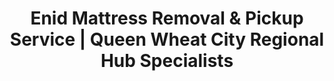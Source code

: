 ---
layout: location.njk
title: "Enid Mattress Removal & Pickup Service | Queen Wheat City Regional Hub Specialists"
metaDescription: "Professional mattress removal in Enid, OK - Queen Wheat City and northwestern Oklahoma regional center. Expert pickup for Vance Air Force Base families, St. Mary's healthcare workers, and agricultural community. $125 next-day service."
permalink: /mattress-removal/oklahoma/enid/
city: Enid
state: Oklahoma
stateAbbr: OK
parentMetro: Enid
tier: 2
zipCodes: ['73701', '73702', '73703']
coordinates: 
  lat: 36.3956
  lng: -97.8784
neighborhoods:
  - name: "Waverley Historic District"
    zipCodes: ["73701"]
  - name: "Old Town Commercial Core"
    zipCodes: ["73701"]
  - name: "Southern Heights Community"
    zipCodes: ["73703"]
  - name: "East Park Neighborhoods"
    zipCodes: ["73702"]
  - name: "Pheasant Run Golf Community"
    zipCodes: ["73703"]
  - name: "Vance Air Force Base Area"
    zipCodes: ["73705"]
  - name: "Chisholm Schools District"
    zipCodes: ["73703"]
  - name: "St. Mary's Medical District"
    zipCodes: ["73701"]
  - name: "Northern Oklahoma College Area"
    zipCodes: ["73701"]
  - name: "Cherokee Strip Heritage District"
    zipCodes: ["73701"]
pricing:
  singleMattress: "$125"
  doubleMattress: "$155"
  tripleMattress: "$180"
nearbyCities:
  - name: "Oklahoma City"
    slug: "oklahoma-city"
    isSuburb: false
    distance: "107"
  - name: "Tulsa"
    slug: "tulsa"
    isSuburb: false
    distance: "120"
  - name: "Lawton"
    slug: "lawton"
    isSuburb: false
    distance: "150"
localRegulations: "Enid residents are limited to 12 free landfill trips annually with utility bill verification, and facilities typically close at 2 PM creating access challenges for working families. Our professional service eliminates these transportation requirements and scheduling limitations entirely."
recyclingPartners: ["Garfield County Environmental Services", "Oklahoma DEQ Approved Facilities", "Enid Municipal Services", "Vance Air Force Base Environmental Programs"]
reviews:
  count: 156
  featured:
    - author: "Captain Sarah L."
      text: "Perfect for our PCS move from Vance! Called Tuesday, picked up Wednesday before our household goods shipment. Really understand military family timing pressures and base scheduling."
      neighborhood: "Vance Air Force Base Area"
    - author: "Dr. Michael R."
      text: "Fantastic service! Working 12-hour shifts at St. Mary's made the 2 PM landfill closure impossible to meet. These guys worked around my hospital schedule perfectly."
      neighborhood: "St. Mary's Medical District"
    - author: "Jennifer K."
      text: "Quick and professional! Our college apartment needed mattresses gone before semester ended. Great service that understands NOC student timing and doesn't require a truck."
      neighborhood: "Northern Oklahoma College Area"
faqs:
  - question: "Do you serve Vance Air Force Base military families?"
    answer: "Absolutely. We regularly coordinate with Vance AFB families managing PCS moves, pilot training assignments, and military housing transitions. Our flexible scheduling works around Air Force operational timing and deployment schedules throughout northwestern Oklahoma's premier pilot training facility."
  - question: "Can you work with St. Mary's Regional Medical Center schedules?"
    answer: "Yes, we provide specialized scheduling for St. Mary's Regional Medical Center's 125+ physicians and healthcare staff. We coordinate around 12-hour nursing shifts, hospital rotations, and the demanding schedules of northwestern Oklahoma's premier regional healthcare facility."
  - question: "How do you eliminate Enid's 12-trip landfill limitations?"
    answer: "We provide direct next-day service without the city's annual trip restrictions or 2 PM facility closure limitations. No utility bill verification required, no transportation coordination needed - just convenient professional service when you need it."
  - question: "Do you serve Northern Oklahoma College students and families?"
    answer: "Yes, we coordinate with NOC's academic calendar for semester transitions, graduation periods, and student housing turnover. Our service adapts to college timing without requiring vehicle access for landfill transportation."
  - question: "Can you work around agricultural seasonal demands?"
    answer: "Absolutely. We schedule service around harvest seasons (June-August), planting periods (March-May), and the demanding agricultural calendar that makes Queen Wheat City the regional center for northwestern Oklahoma farming operations."
  - question: "How do you serve Enid's role as regional hub?"
    answer: "We provide professional service that matches the quality standards expected by northwestern Oklahoma's regional center, serving not just Enid residents but families from surrounding rural communities who expect reliable, professional service providers."
  - question: "Do you handle Cherokee Strip Days and community events?"
    answer: "Yes, we schedule around Cherokee Strip Days celebrations, Waverley Historic District tours, and community activities that reflect Enid's 1893 founding heritage and regional cultural significance."
  - question: "What about coordination with BNSF Railway operations?"
    answer: "Our team understands railroad logistics and grain elevator operations that drive Enid's agricultural economy. We coordinate with transportation schedules and industrial timing throughout the regional grain processing corridor."

pageContent:
  heroTitle: "Enid Mattress Removal: Queen Wheat City Professional Service"
  heroDescription: "Next-day mattress pickup for northwestern Oklahoma's regional center. Professional service for Vance Air Force Base families, St. Mary's healthcare workers, and agricultural community. $125 pickup with guaranteed recycling - over 1 million mattresses recycled nationwide."
  
  aboutService: "Next-day professional mattress pickup service designed for Enid's unique role as Queen Wheat City and northwestern Oklahoma's regional center. Our $125 flat-rate service eliminates the city's restrictive 12-trip annual landfill limitation, 2 PM facility closure restrictions, and utility bill verification requirements that create headaches for busy military families and agricultural professionals.

We specialize in flexible scheduling that works around Vance Air Force Base PCS moves and pilot training assignments - no more missing pickup windows during deployment preparations or military housing transitions. Our team coordinates seamlessly with St. Mary's Regional Medical Center's 12-hour healthcare shifts, providing guaranteed same-week service when hospital rotations create urgent timing needs.

For Northern Oklahoma College families managing semester transitions and student housing turnover, we provide priority scheduling during academic calendar pressures without requiring vehicle access for landfill coordination. Agricultural families receive specialized support during harvest seasons (June-August) and planting periods when Queen Wheat City's grain operations create scheduling demands.

Regional families from surrounding rural communities get professional service that matches the quality standards expected by northwestern Oklahoma's premier regional center. Our licensed, insured team provides reliable service that matches the professional excellence expected by Vance AFB military personnel and St. Mary's healthcare professionals throughout Cherokee Strip heritage territory.

Every mattress gets completely recycled through our certified network - supporting Oklahoma's environmental values while ensuring zero Garfield County landfill impact. Professional disposal that eliminates your coordination with municipal trip limitations or self-transport requirements during restricted facility operating hours."

  serviceAreasIntro: "Professional mattress pickup throughout Enid's distinctive neighborhoods, from Waverley Historic District to military housing areas:"

  regulationsCompliance: "Garfield County facilities accept mattresses but require self-transportation during limited hours and complex multi-jurisdiction navigation, creating challenges for Vance AFB families managing military schedules and St. Mary's healthcare workers dealing with shift patterns.

Our professional service eliminates all municipal scheduling restrictions and transportation requirements. We provide guaranteed next-day pickup that works around Vance Air Force Base operational schedules, St. Mary's Regional Medical Center shift rotations, and agricultural seasonal demands without city trip limitations, facility closure restrictions, or disposal site coordination. Professional service designed for Queen Wheat City's military families and regional community."

  environmentalImpact: "Every mattress we remove from Enid homes gets completely recycled rather than adding to Garfield County landfill pressure. Steel springs become construction materials, while foam transforms into carpet padding and insulation for Oklahoma building projects.

This responsible approach supports Enid's community values and the environmental stewardship that defines Cherokee Strip heritage territory. From Vance Air Force Base environmental programs to agricultural sustainability initiatives throughout Queen Wheat City's grain processing operations, our recycling process aligns with the responsible resource management that characterizes northwestern Oklahoma's regional center.

Our recycling network has processed over 1 million mattresses nationwide, turning waste into valuable materials while eliminating environmental impact through professional disposal methods that match the quality standards expected by Enid's military and healthcare community."

  howItWorksScheduling: "Next-day appointments available throughout all Enid neighborhoods. Book online in 60 seconds or call. We coordinate around military schedules, healthcare shifts, agricultural seasons, and college timing for maximum convenience."

  howItWorksService: "Our licensed team handles pickup from any Enid location - Waverley Historic District homes, Vance AFB housing, or NOC area apartments. We navigate community events efficiently, coordinate with seasonal agricultural demands, and ensure service timing that works around your northwestern Oklahoma lifestyle."

  howItWorksDisposal: "Your mattress goes directly to our certified recycling partners where 100% of materials get processed into new products. Zero Garfield County landfill waste, maximum environmental benefit - all handled professionally without you coordinating with municipal trip limitations or facility closures."

  sidebarStats:
    mattressesRemoved: "1,289"

  uniqueContent: "Enid presents mattress removal opportunities that reflect its extraordinary position as Queen Wheat City and northwestern Oklahoma's regional center, where Cherokee Strip heritage meets modern military aviation training across 50,181 residents in neighborhoods that balance agricultural tradition with professional service expectations throughout Garfield County's premier community.

Our professional service integrates with Enid's distinctive community rhythm shaped by military training operations and agricultural excellence. Vance Air Force Base's position as premier pilot training facility creates continuous military family relocations requiring coordination around PCS moves, deployment schedules, and Air Force operational timing. Student pilots from domestic and international programs generate consistent furniture replacement cycles during training assignments.

St. Mary's Regional Medical Center's role as 229-bed regional healthcare hub with 125+ physicians creates healthcare professional scheduling demands requiring flexible coordination around hospital shift patterns, medical resident rotations, and emergency response requirements. The medical center serves a 200,000+ person region, generating healthcare worker mobility and timing considerations distinct from typical community service needs.

Northern Oklahoma College's campus presence adds educational scheduling patterns during semester transitions, graduation periods, and student housing turnover. Academic calendar considerations influence service timing throughout established neighborhoods, while regional students from across northwestern Oklahoma create diverse accommodation and transportation needs requiring professional service coordination.

Agricultural seasonal patterns distinguish Enid from typical Oklahoma cities. Harvest seasons (June-August) generate peak agricultural activity affecting family scheduling, while planting periods (March-May) create secondary busy periods with timing constraints. BNSF Railway operations and grain elevator logistics add transportation coordination layers throughout the world's largest grain storage region.

Cherokee Strip Days annual celebrations and Waverley Historic District heritage activities create community gathering considerations requiring scheduling coordination during September festivals and historic preservation events. Downtown business district activities and Pheasant Run Golf Community expectations add professional service quality standards throughout the regional trade center.

Our pricing remains consistent despite Enid's complex community character combining military training facility demands with agricultural seasonal patterns and regional center responsibilities. Whether coordinating with Vance AFB operational schedules, navigating St. Mary's healthcare shift rotations, or accessing neighborhoods during Cherokee Strip heritage celebrations, transparent rates apply throughout Queen Wheat City's distinctive northwestern Oklahoma landscape. This approach reflects our commitment to serving the entire Enid community with professional excellence that matches the reliability standards and regional leadership values that define this remarkable agricultural-military heritage center."
---